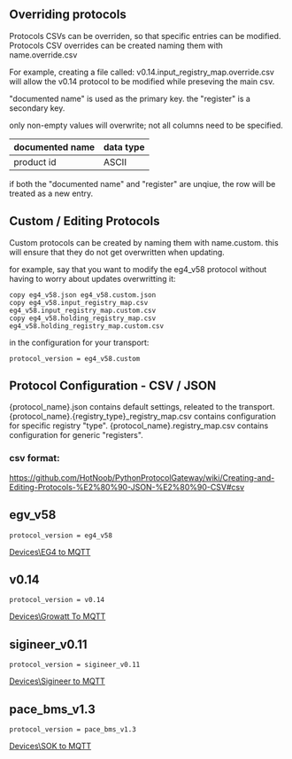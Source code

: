 ## Overriding protocols
Protocols CSVs can be overriden, so that specific entries can be modified. 
Protocols CSV overrides can be created naming them with name.override.csv

For example, creating a file called: v0.14.input_registry_map.override.csv
will allow the v0.14 protocol to be modified while preseving the main csv. 

"documented name" is used as the primary key. the "register" is a secondary key. 

only non-empty values will overwrite; not all columns need to be specified. 

| documented name  | data type |
| ------------- | ------------- |
| product id  | ASCII  |

if both the "documented name" and "register" are unqiue, the row will be treated as a new entry. 

## Custom / Editing Protocols
Custom protocols can be created by naming them with name.custom. this will ensure that they do not get overwritten when updating. 

for example, say that you want to modify the eg4_v58 protocol without having to worry about updates overwritting it: 

```
copy eg4_v58.json eg4_v58.custom.json
copy eg4_v58.input_registry_map.csv eg4_v58.input_registry_map.custom.csv
copy eg4_v58.holding_registry_map.csv eg4_v58.holding_registry_map.custom.csv
```

in the configuration for your transport:
```
protocol_version = eg4_v58.custom
```

## Protocol Configuration - CSV / JSON
{protocol_name}.json contains default settings, releated to the transport.
{protocol_name}.{registry_type}_registry_map.csv contains configuration for specific registry "type".
{protocol_name}.registry_map.csv contains configuration for generic "registers". 
 
### csv format:
https://github.com/HotNoob/PythonProtocolGateway/wiki/Creating-and-Editing-Protocols-%E2%80%90-JSON-%E2%80%90-CSV#csv

## egv_v58
```
protocol_version = eg4_v58
```
[Devices\EG4 to MQTT](https://github.com/HotNoob/PythonProtocolGateway/wiki/Devices%5CEG4-to-MQTT)

## v0.14
```
protocol_version = v0.14
```
[Devices\Growatt To MQTT](https://github.com/HotNoob/PythonProtocolGateway/wiki/Devices%5CGrowatt-To-MQTT)

## sigineer_v0.11

```
protocol_version = sigineer_v0.11
```
[Devices\Sigineer to MQTT](https://github.com/HotNoob/PythonProtocolGateway/wiki/Devices%5CSigineer-to-MQTT)

## pace_bms_v1.3
```
protocol_version = pace_bms_v1.3
```
[Devices\SOK to MQTT](https://github.com/HotNoob/PythonProtocolGateway/wiki/Devices%5CSOK-to-MQTT)
